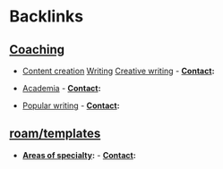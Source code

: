 
# Backlinks
## [Coaching](<Coaching.md>)
- [Content creation](<Content creation.md>) [Writing](<Writing.md>) [Creative writing](<Creative writing.md>)
            - **[Contact](<Contact.md>):**

- [Academia](<Academia.md>)
            - **[Contact](<Contact.md>):**

- [Popular writing](<Popular writing.md>)
            - **[Contact](<Contact.md>):**

## [roam/templates](<roam/templates.md>)
- **[Areas of specialty](<Areas of specialty.md>):**
        - **[Contact](<Contact.md>):**

